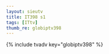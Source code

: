 ```yaml
--- 
layout: sieutv
title: IT398 s1
tags: [ITtv]
thumb_re: globiptv398
---
```

{% include tvadv key="globiptv398" %} 
